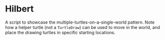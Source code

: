 # Hilbert

A script to showcase the multiple-turtles-on-a-single-world pattern.
Note how a helper turtle (not a `TurtleDraw`) can be used to move in the world,
and place the drawing turtles in specific starting locations.
